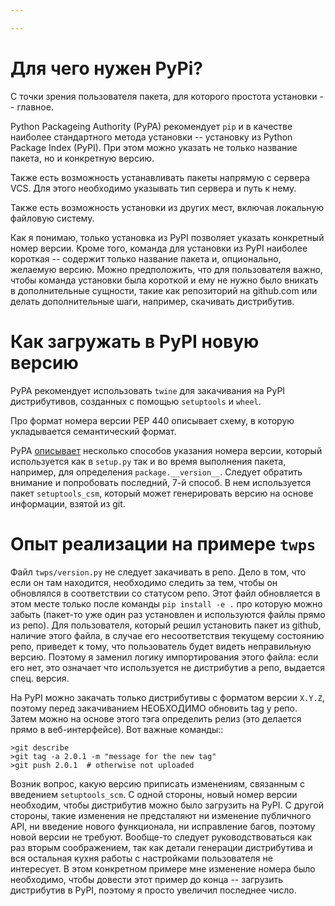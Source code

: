 ```yaml
---

---
```



# Для чего нужен PyPi?

С точки зрения пользователя пакета, для которого простота установки -- главное.

Python Packageing Authority (PyPA) рекомендует ``pip`` и в качестве наиболее
стандартного метода установки -- установку из Python Package Index (PyPI).
При этом можно указать не только название пакета, но и конкретную версию. 

Также есть возможность устанавливать пакеты напрямую с сервера VCS. Для этого 
необходимо указывать тип сервера и путь к нему. 

Также есть возможность установки из других мест, включая локальную файловую систему.

Как я понимаю, только установка из PyPI позволяет указать конкретный номер
версии. Кроме того, команда для установки из PyPI наиболее короткая -- содержит
только название пакета и, опционально, желаемую версию. Можно предположить, что
для пользователя важно, чтобы команда установки была короткой и ему не нужно
было вникать в дополнительные сущности, такие как репозиторий на github.com или
делать дополнительные шаги, например, скачивать дистрибутив. 

# Как загружать в PyPI новую версию

PyPA рекомендует использовать ``twine`` для закачивания на PyPI дистрибутивов, 
созданных с помощью ``setuptools`` и ``wheel``. 

Про формат номера версии PEP 440 описывает схему, в которую укладывается семантический формат.

PyPA
[описывает](https://packaging.python.org/guides/single-sourcing-package-version/#single-sourcing-the-version)
несколько способов указания номера версии, который используется как в
``setup.py`` так и во время выполнения пакета, например, для определения
``package.__version__``. Следует обратить внимание и попробовать последний, 7-й
способ.  В нем используется пакет ``setuptools_csm``, который может
генерировать версию на основе информации, взятой из git. 


# Опыт реализации на примере ``twps``
Файл ``twps/version.py`` не следует закачивать в репо. Дело в том, что если он там находится, необходимо
следить за тем, чтобы он обновлялся в соответствии со статусом репо. Этот файл обновляется в этом месте
только после команды ``pip install -e .`` про которую можно забыть (пакет-то уже один раз установлен и
используются файлы прямо из репо). Для пользователя, который решил установить пакет из github, наличие 
этого файла, в случае его несоответствия текущему состоянию репо, приведет к тому, что пользователь
будет видеть неправильную версию. Поэтому я заменил логику импортирования этого файла: если его нет, это
означает что используется не дистрибутив а репо, выдается спец. версия. 

На PyPI можно закачать только дистрибутивы с форматом версии ``X.Y.Z``, поэтому перед закачиванием НЕОБХОДИМО
обновить tag у репо. Затем можно на основе этого тэга определить релиз (это делается прямо в веб-интерфейсе). Вот
важные команды::

    >git describe
    >git tag -a 2.0.1 -m "message for the new tag"
    >git push 2.0.1  # otherwise not uploaded
    
Возник вопрос, какую версию приписать изменениям, связанным с введением
``setuptools_scm``. С одной стороны, новый номер версии необходим, чтобы
дистрибутив можно было загрузить на PyPI. С другой стороны, такие изменения не предсталяют
ни изменение публичного API, ни введение нового функционала, ни исправление багов, поэтому 
новой версии не требуют. Вообще-то следует руководствоваться как раз вторым соображением, так
как детали генерации дистрибутива и вся остальная кухня работы с настройками пользователя не
интересует. В этом конкретном примере мне изменение номера было необходимо, чтобы довести этот 
пример до конца -- загрузить дистрибутив в PyPI, поэтому я просто увеличил последнее число. 


